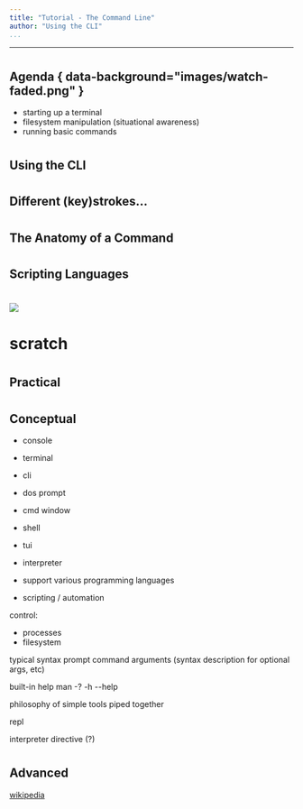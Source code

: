 ```yaml
---
title: "Tutorial - The Command Line"
author: "Using the CLI"
...
```


---

#
## Agenda { data-background="images/watch-faded.png" }

- starting up a terminal
- filesystem manipulation (situational awareness)
- running basic commands



#
## Using the CLI


#
## Different (key)strokes...


#
## The Anatomy of a Command


#
## Scripting Languages



#

<img class="logo" src="images/berkeley-school-of-information-logo.png"/>


# scratch

#
## Practical


#
## Conceptual


- console
- terminal
- cli
- dos prompt
- cmd window
- shell
- tui


- interpreter

- support various programming languages 
- scripting / automation

control:
- processes
- filesystem


typical syntax
prompt
command
arguments
(syntax description for optional args, etc)

built-in help
man
-?
-h
--help


philosophy of simple tools piped together

repl

interpreter directive (?)

#
## Advanced


[wikipedia](https://en.wikipedia.org/wiki/Command-line_interface)


